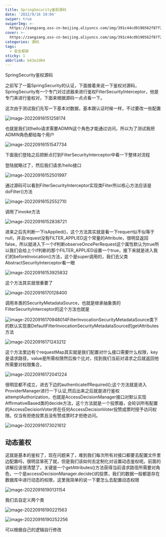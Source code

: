 ```yaml
---
title: SpringSecurity鉴权源码
date: '2022/9/16 19:04'
swiper: true
swiperImg: >-
  https://zangzang.oss-cn-beijing.aliyuncs.com/img/391c44cd9190562f87f20329d2eb371.jpg
cover: >-
  https://zangzang.oss-cn-beijing.aliyuncs.com/img/391c44cd9190562f87f20329d2eb371.jpg
categories: 源码
tags:
  - 安全框架
sticky: 1
abbrlink: b43e2d04
---
```


SpringSecurity鉴权源码

之前写了一篇SpringSecurity的认证，下面接着来说一下鉴权对源码，SpringSecurity有一个专门对过滤器来进行鉴权FilterSecurityInterceptor，他是专门来进行鉴权对，下面来根据源码一点点看一下。

这次由于测试我们先写一下基本对数据，基本跟认证时候一样，不过要改一些配置

![image-20220916151258174](https://zangzang.oss-cn-beijing.aliyuncs.com/img/image-20220916151258174.png)

也就是我们对hello请求需要ADMIN这个角色才能通过访问，所以为了测试我把ADMIN角色都给每个用户

![image-20220916151547734](https://zangzang.oss-cn-beijing.aliyuncs.com/img/image-20220916151547734.png)

下面我们登陆之后把断点打到FilterSecurityInterceptor中看一下整体对流程

登陆就略过了，然后我们请求/hello接口

![image-20220916152501997](https://zangzang.oss-cn-beijing.aliyuncs.com/img/image-20220916152501997.png)

通过源码可以看到FilterSecurityInterceptor实现类Filter所以核心方法应该是doFilter()方法

![image-20220916152552710](https://zangzang.oss-cn-beijing.aliyuncs.com/img/image-20220916152552710.png)

调用了invoke方法

![image-20220916152838721](https://zangzang.oss-cn-beijing.aliyuncs.com/img/image-20220916152838721.png)

进来之后先判断一下isApplied()，这个方法其实就是看一下requert似不似等于null，并且request没有FILTER_APPLIED这个常量的Attribute，很明显返回false，所以就进入下一个if判断observeOncePerRequest这个属性默认为true所以我们会给上个if判断的那个FILTER_APPLIED设置一个true，接下来就是进入我们的beforeInvocation()方法，这个是super调用的，我们去父类AbstractSecurityInterceptor看一眼

![image-20220916153925832](https://zangzang.oss-cn-beijing.aliyuncs.com/img/image-20220916153925832.png)

这个方法其实就很重要了

![image-20220916170128400](https://zangzang.oss-cn-beijing.aliyuncs.com/img/image-20220916170128400.png)

调用本类的SecurityMetadataSource，也就是继承抽象类的FilterSecurityInterceptor的这个方法也就是

![image-20220916170948014](https://zangzang.oss-cn-beijing.aliyuncs.com/img/image-20220916170948014.png)FilterInvocationSecurityMetadataSource类下的默认实现类DefaultFilterInvocationSecurityMetadataSource的getAttributes方法

![image-20220916171243212](https://zangzang.oss-cn-beijing.aliyuncs.com/img/image-20220916171243212.png)

这个方法里边有个requestMap其实就是我们配置对什么接口需要什么权限，key是请求路径，value是所需权限然后挨个比对，找到我们当前对请求之后就返回他所需要对权限集合，

![image-20220916172041224](https://zangzang.oss-cn-beijing.aliyuncs.com/img/image-20220916172041224.png)

很明显都不成立，进去下边的authenticateIfRequired();这个方法就是进入ProviderManager进行一下认证,然后出来之后就是进行鉴权attemptAuthorization，也就是AccessDecisionManager接口对默认实现AffirmativeBased类的decide方法，这个方法就是一个投票器，会轮训所有配置的AccessDecisionVoter并在任何AccessDecisionVoter投赞成票时授予访问权限。仅当有拒绝投票且没有赞成票时才拒绝访问。

![image-20220916173021612](https://zangzang.oss-cn-beijing.aliyuncs.com/img/image-20220916173021612.png)

## 动态鉴权

这就是基本的鉴权了，现在问题来了，难到我们每次所有对接口都要去配置文件里边配置吗，很明显笨死了就，但是我们该如何去定制化对设置动态鉴权呢。前面的讲解应该很清楚了，关键是一个getAttributes()方法获得当前请求路径所需要对角色，一个是accessDecisionManager.decide()的投票，我们的数据一般都是存在数据库中进行动态的权限，这里我简单的说一下要怎么去配置动态权限

![image-20220916190131154](https://zangzang.oss-cn-beijing.aliyuncs.com/img/image-20220916190131154.png)

我们去自定义两个类

![image-20220916190221563](https://zangzang.oss-cn-beijing.aliyuncs.com/img/image-20220916190221563.png)

![image-20220916190252256](https://zangzang.oss-cn-beijing.aliyuncs.com/img/image-20220916190252256.png)

可以根据自己的逻辑自行修改
